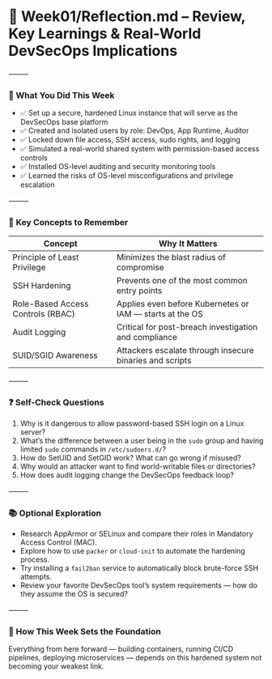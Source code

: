 # 📁 Week01/Reflection.md – Review, Key Learnings & Real-World DevSecOps Implications

⸻

### 🔁 What You Did This Week

* ✅ Set up a secure, hardened Linux instance that will serve as the DevSecOps base platform
* ✅ Created and isolated users by role: DevOps, App Runtime, Auditor
* ✅ Locked down file access, SSH access, sudo rights, and logging
* ✅ Simulated a real-world shared system with permission-based access controls
* ✅ Installed OS-level auditing and security monitoring tools
* ✅ Learned the risks of OS-level misconfigurations and privilege escalation

⸻

### 🧠 Key Concepts to Remember

| Concept | Why It Matters |
|---|---|
| Principle of Least Privilege | Minimizes the blast radius of compromise |
| SSH Hardening | Prevents one of the most common entry points |
| Role-Based Access Controls (RBAC) | Applies even before Kubernetes or IAM — starts at the OS |
| Audit Logging | Critical for post-breach investigation and compliance |
| SUID/SGID Awareness | Attackers escalate through insecure binaries and scripts |

⸻

### ❓ Self-Check Questions
1.  Why is it dangerous to allow password-based SSH login on a Linux server?
2.  What’s the difference between a user being in the `sudo` group and having limited `sudo` commands in `/etc/sudoers.d/`?
3.  How do SetUID and SetGID work? What can go wrong if misused?
4.  Why would an attacker want to find world-writable files or directories?
5.  How does audit logging change the DevSecOps feedback loop?

⸻

### 📚 Optional Exploration
* Research AppArmor or SELinux and compare their roles in Mandatory Access Control (MAC).
* Explore how to use `packer` or `cloud-init` to automate the hardening process.
* Try installing a `fail2ban` service to automatically block brute-force SSH attempts.
* Review your favorite DevSecOps tool’s system requirements — how do they assume the OS is secured?

⸻

### 🧩 How This Week Sets the Foundation

Everything from here forward — building containers, running CI/CD pipelines, deploying microservices — depends on this hardened system not becoming your weakest link.
